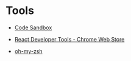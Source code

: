 # Tools

- [Code Sandbox](https://codesandbox.io/)

- [React Developer Tools - Chrome Web Store](https://chrome.google.com/webstore/detail/react-developer-tools/fmkadmapgofadopljbjfkapdkoienihi?hl=en)

- [oh-my-zsh](https://github.com/robbyrussell/oh-my-zsh)